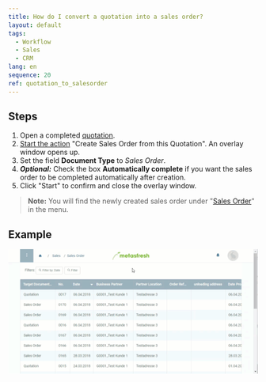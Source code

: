 ```yaml
---
title: How do I convert a quotation into a sales order?
layout: default
tags:
  - Workflow
  - Sales
  - CRM
lang: en
sequence: 20
ref: quotation_to_salesorder
---
```


## Steps
1. Open a completed [quotation](Create_SalesQuotation).
1. [Start the action](StartAction) "Create Sales Order from this Quotation". An overlay window opens up.
1. Set the field **Document Type** to *Sales Order*.
1. ***Optional:*** Check the box **Automatically complete** if you want the sales order to be completed automatically after creation.
1. Click "Start" to confirm and close the overlay window.
 >**Note:** You will find the newly created sales order under "[Sales Order](Menu)" in the menu.

## Example
![](assets/Quotation_to_SalesOrder.gif)
